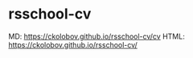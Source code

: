 # rsschool-cv
MD: https://ckolobov.github.io/rsschool-cv/cv
HTML: https://ckolobov.github.io/rsschool-cv/
